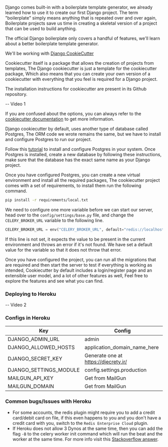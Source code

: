 Django comes built-in with a boilerplate template generator, we already learned how to use it to create our first Django project. The term "boilerplate" simply means anything that is repeated over and over again, Boilerplate projects save us time in creating a skeletal version of a project that can be used to build anything.

The official Django boilerplate only covers a handful of features, we'll learn about a better boilerplate template generator.

We'll be working with [Django CookieCutter](https://github.com/cookiecutter/cookiecutter-django)

Cookiecutter itself is a package that allows the creation of projects from templates, The Django cookiecutter is just a template for the cookiecutter package, Which also means that you can create your own version of a cookiecutter with everything that you feel is required for a Django project.

The installation instructions for cookiecutter are present in its Github repository.

-- Video 1

If you are confused about the options, you can always refer to the [cookiecutter documentation](https://cookiecutter-django.readthedocs.io/en/latest/project-generation-options.html) to get more information.

Django cookiecutter by default, uses another type of database called Postgres, The ORM code we wrote remains the same, but we have to install and configure Postgres to run our project.

Follow this [tutorial](https://www.postgresguide.com/setup/install/) to install and configure Postgres in your system. Once Postgres is installed, create a new database by following these instructions, make sure that the database has the exact same name as your Django project.

Once you have configured Postgres, you can create a new virtual environment and install all the required packages, The cookiecutter project comes with a set of requirements, to install them run the following command.

```bash
pip install -r requirements/local.txt
```

We need to configure one more variable before we can start our server, head over to the `config/settings/base.py` file, and change the `CELERY_BROKER_URL` variable to the following line.

```python
CELERY_BROKER_URL = env("CELERY_BROKER_URL", default="redis://localhost:6379")
```

If this line is not set, it expects the value to be present in the current environment and throws an error if it's not found. We have set a default value for the variable so that it does not throw that error.

Once you have configured the project, you can run all the migrations that are required and then start the server to test if everything is working as intended, Cookiecutter by default includes a login/register page and an extensible user model, and a lot of other features as well, Feel free to explore the features and see what you can find.

### Deploying to Heroku


-- Video 2

### Configs in Heroku


| Key                    | Config                               |
| ---------------------- | ------------------------------------ |
| DJANGO_ADMIN_URL       | admin                                |
| DJANGO_ALLOWED_HOSTS   | application_domain_name_here         |
| DJANGO_SECRET_KEY      | Generate one at https://djecrety.ir/ |
| DJANGO_SETTINGS_MODULE | config.settings.production           |
| MAILGUN_API_KEY        | Get from MailGun                     |
| MAILGUN_DOMAIN         | Get from MailGun                     |

### Common bugs/Issues with Heroku

- For some accounts, the redis plugin might require you to add a credit card/debit card on file, if this even happens to you and you don't have a credit card with you, switch to the `Redis Enterprise Cloud` plugin.
- If Heroku does not allow 3 Dynos at the same time, then you can add the flag `-B` to the celery worker init command which will run the beat and the worker at the same time. For more info visit this [Stackoverflow answer](https://stackoverflow.com/questions/42566322/celery-worker-and-beat-load-in-one-command).